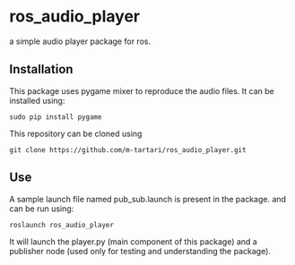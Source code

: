 # ros_audio_player
a simple audio player package for ros.

## Installation

This package uses pygame mixer to reproduce the audio files. It can be installed using:
```
sudo pip install pygame 
```
This repository can be cloned using
```
git clone https://github.com/m-tartari/ros_audio_player.git
```

## Use
A sample launch file named pub_sub.launch is present in the package. and can be run using:
```
roslaunch ros_audio_player
```
It will launch the player.py (main component of this package) and a publisher node (used only for testing and understanding the package).
